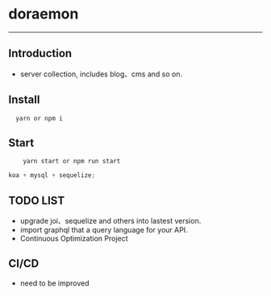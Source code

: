 # doraemon

---

## Introduction

- server collection, includes blog、cms and so on.

## Install

```shell script
  yarn or npm i
```

## Start

```shell script
    yarn start or npm run start
```

```javascript
koa + mysql + sequelize;
```

## TODO LIST

- upgrade joi、sequelize and others into lastest version.
- import graphql that a query language for your API.
- Continuous Optimization Project

## CI/CD

- need to be improved
